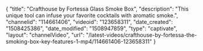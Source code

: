{
    "title": "Crafthouse by Fortessa Glass Smoke Box",
    "description": "This unique tool can infuse your favorite cocktails with aromatic smoke.",
    "channelid": "114661406",
    "videoid": "123658311",
    "date_created": "1508425386",
    "date_modified": "1508947859",
    "type": "captivate",
    "layout": "channelVideo",
    "url": "\/latest-videos\/crafthouse-by-fortessa-the-smoking-box-key-features-1-mp4\/114661406-123658311"
}